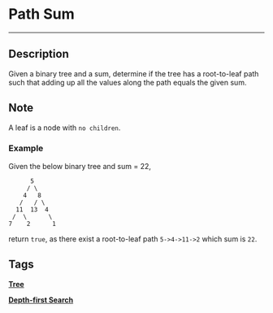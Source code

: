 # Path Sum
-----
## Description
Given a binary tree and a sum, determine if the tree has a root-to-leaf path such that adding up all the values along the path equals the given sum.

## Note
A leaf is a node with ```no children```.

### Example
Given the below binary tree and sum = 22,
```
      5
     / \
    4   8
   /   / \
  11  13  4
 /  \      \
7    2      1
```
return ```true```, as there exist a root-to-leaf path ```5->4->11->2``` which sum is ```22```.

## Tags
**[Tree](https://leetcode.com/tag/tree)**

**[Depth-first Search](https://leetcode.com/tag/depth-first-search)**

